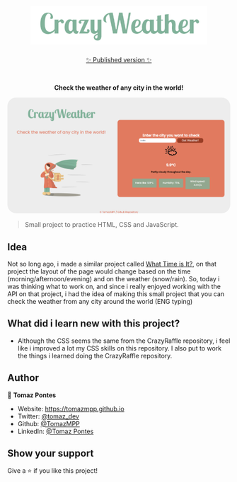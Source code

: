 <h1 align="center"><img src="/assets/img/logou.png" width="400px"></h1>
<p align="center">
<a href="https://tomazmpp.github.io/CrazyWeather/" target="_blank">✨ Published version ✨</a>
</p>
<br>

<p align="center">
<b> Check the weather of any city in the world!</b>
</p>

<p align="center">
   <img width="800" style="border-radius: 20px" src="/assets/img/landing.png" />
</p>

> Small project to practice HTML, CSS and JavaScript.

## Idea
Not so long ago, i made a similar project called <a href="https://github.com/TomazMPP/what-time-is-it" target="_blank">What Time is It?</a>, on that project the layout of the page would change based on the time (morning/afternoon/evening) and on the weather (snow/rain). So, today i was thinking what to work on, and since i really enjoyed working with the API on that project, i had the idea of making this small project that you can check the weather from any city around the world (ENG typing)

## What did i learn new with this project?
* Although the CSS seems the same from the CrazyRaffle repository, i feel like i improved a lot my CSS skills on this repository. I also put to work the things i learned doing the CrazyRaffle repository.

## Author

👤 **Tomaz Pontes**

* Website: https://tomazmpp.github.io
* Twitter: [@tomaz_dev](https://twitter.com/tomaz_dev)
* Github: [@TomazMPP](https://github.com/TomazMPP)
* LinkedIn: [@Tomaz Pontes](https://linkedin.com/in/tomaz-pontes)

## Show your support

Give a ⭐️ if you like this project!
